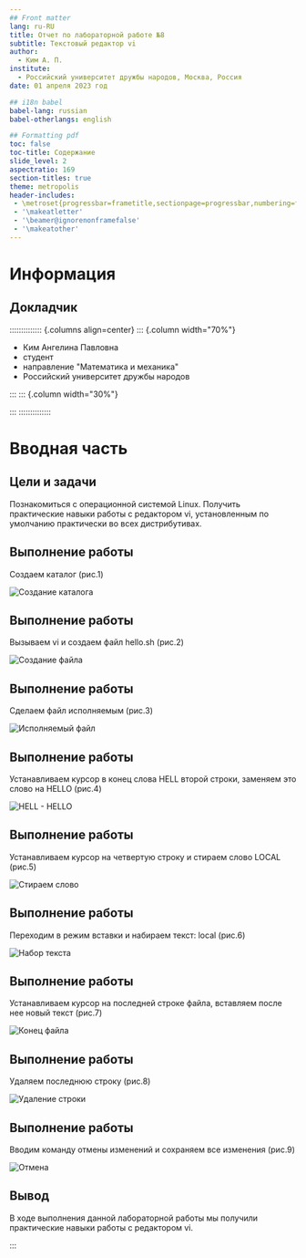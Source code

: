 ```yaml
---
## Front matter
lang: ru-RU
title: Отчет по лабораторной работе №8
subtitle: Текстовый редактор vi
author:
  - Ким А. П.
institute:
  - Российский университет дружбы народов, Москва, Россия
date: 01 апреля 2023 год

## i18n babel
babel-lang: russian
babel-otherlangs: english

## Formatting pdf
toc: false
toc-title: Содержание
slide_level: 2
aspectratio: 169
section-titles: true
theme: metropolis
header-includes:
 - \metroset{progressbar=frametitle,sectionpage=progressbar,numbering=fraction}
 - '\makeatletter'
 - '\beamer@ignorenonframefalse'
 - '\makeatother'
---
```


# Информация

## Докладчик

:::::::::::::: {.columns align=center}
::: {.column width="70%"}

  * Ким Ангелина Павловна
  * студент
  * направление "Математика и механика"
  * Российский университет дружбы народов


:::
::: {.column width="30%"}


:::
::::::::::::::

# Вводная часть

## Цели и задачи

Познакомиться с операционной системой Linux. Получить практические навыки работы с редактором vi, установленным по умолчанию практически во всех дистрибутивах.

## Выполнение работы 

Создаем каталог (рис.1)

![Создание каталога](./image/1.png)

## Выполнение работы 

Вызываем vi и создаем файл hello.sh (рис.2)

![Создание файла](./image/2.png)

## Выполнение работы 

Сделаем файл исполняемым (рис.3)

![Исполняемый файл](./image/3.png)

## Выполнение работы 

Устанавливаем курсор в конец слова HELL второй строки, заменяем это слово на HELLO (рис.4)

![HELL - HELLO](./image/4.png)

## Выполнение работы 

Устанавливаем курсор на четвертую строку и стираем слово LOCAL (рис.5)

![Стираем слово](./image/5.png)

## Выполнение работы 

Переходим в режим вставки и набираем текст: local (рис.6)

![Набор текста](./image/6.png)

## Выполнение работы 

Устанавливаем курсор на последней строке файла, вставляем после нее новый текст (рис.7)

![Конец файла](./image/7.png)

## Выполнение работы 

Удаляем последнюю строку (рис.8)

![Удаление строки](./image/8.png)

## Выполнение работы 

Вводим команду отмены изменений и сохраняем все изменения (рис.9)

![Отмена](./image/9.png)

## Вывод

В ходе выполнения данной лабораторной работы мы получили практические навыки работы с редактором vi.


:::

